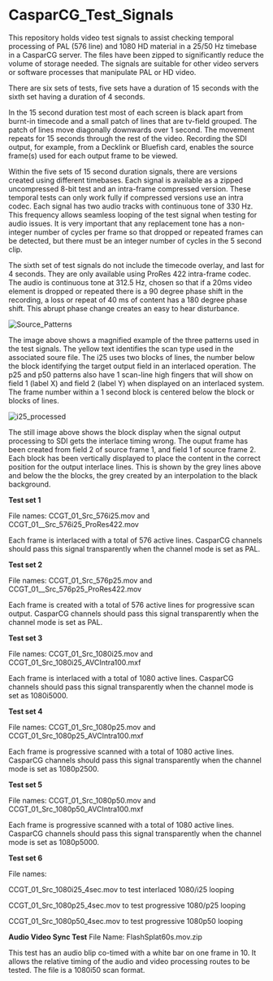 # CasparCG_Test_Signals
This repository holds video test signals to assist checking temporal processing of PAL (576 line) and 1080 HD material in a 25/50 Hz timebase in a CasparCG server. The files have been zipped to significantly reduce the volume of storage needed. The signals are suitable for other video servers or software processes that manipulate PAL or HD video.

There are six sets of tests, five sets have a duration of 15 seconds with the sixth set having a duration of 4 seconds.

In the 15 second duration test most of each screen is black apart from burnt-in timecode and a small patch of lines that are tv-field grouped. The patch of lines move diagonally downwards over 1 second. The movement repeats for 15 seconds through the rest of the video. Recording the SDI output, for example, from a Decklink or Bluefish card, enables the source frame(s) used for each output frame to be viewed.

Within the five sets of 15 second duration signals, there are versions created using different timebases. Each signal is available as a zipped uncompressed 8-bit test and an intra-frame compressed version. These temporal tests can only work fully if compressed versions use an intra codec. Each signal has two audio tracks with continuous tone of 330 Hz. This frequency allows seamless looping of the test signal when testing for audio issues. It is very important that any replacement tone has a non-integer number of cycles per frame so that dropped or repeated frames can be detected, but there must be an integer number of cycles in the 5 second clip.

The sixth set of test signals do not include the timecode overlay, and last for 4 seconds. They are only available using ProRes 422 intra-frame codec. The audio is continuous tone at 312.5 Hz, chosen so that if a 20ms video element is dropped or repeated there is a 90 degree phase shift in the recording, a loss or repeat of 40 ms of content has a 180 degree phase shift. This abrupt phase change creates an easy to hear disturbance.

![Source_Patterns](https://user-images.githubusercontent.com/86308191/168492129-9ea3a426-b216-4b24-915b-cedd15c3d6a3.png)

The image above shows a magnified example of the three patterns used in the test signals. The yellow text identifies the scan type used in the associated soure file. The i25 uses two blocks of lines, the number below the block identifying the target output field in an interlaced operation. The p25 and p50 patterns also have 1 scan-line high fingers that will show on field 1 (label X) and field 2 (label Y) when displayed on an interlaced system. The frame number within a 1 second block is centered below the block or blocks of lines.

![i25_processed](https://user-images.githubusercontent.com/86308191/168492448-8bee26ee-bd94-4bc0-a421-ce2b2c73b57a.png)

The still image above shows the block display when the signal output processing to SDI gets the interlace timing wrong. The ouput frame has been created from field 2 of source frame 1, and field 1 of source frame 2. Each block has been vertically displayed to place the content in the correct position for the output interlace lines. This is shown by the grey lines above and below the the blocks, the grey created by an interpolation to the black background.

__Test set 1__

File names: CCGT_01_Src_576i25.mov and CCGT_01__Src_576i25_ProRes422.mov

Each frame is interlaced with a total of 576 active lines. CasparCG channels should pass this signal transparently when the channel mode is set as PAL. 

__Test set 2__

File names: CCGT_01_Src_576p25.mov and CCGT_01__Src_576p25_ProRes422.mov

Each frame is created with a total of 576 active lines for progressive scan output. CasparCG channels should pass this signal transparently when the channel mode is set as PAL.

__Test set 3__ 

File names: CCGT_01_Src_1080i25.mov and CCGT_01_Src_1080i25_AVCIntra100.mxf

Each frame is interlaced with a total of 1080 active lines. CasparCG channels should pass this signal transparently when the channel mode is set as 1080i5000.

__Test set 4__

File names: CCGT_01_Src_1080p25.mov and CCGT_01_Src_1080p25_AVCIntra100.mxf

Each frame is progressive scanned with a total of 1080 active lines. CasparCG channels should pass this signal transparently when the channel mode is set as 1080p2500. 

__Test set 5__ 

File names: CCGT_01_Src_1080p50.mov and CCGT_01_Src_1080p50_AVCIntra100.mxf

Each frame is progressive scanned with a total of 1080 active lines. CasparCG channels should pass this signal transparently when the channel mode is set as 1080p5000.

__Test set 6__

File names:

CCGT_01_Src_1080i25_4sec.mov   to test interlaced 1080/i25 looping

CCGT_01_Src_1080p25_4sec.mov   to test progressive 1080/p25 looping

CCGT_01_Src_1080p50_4sec.mov   to test progressive 1080p50 looping

__Audio Video Sync Test__
File Name: FlashSplat60s.mov.zip

This test has an audio blip co-timed with a white bar on one frame in 10. It allows the relative timing of the audio and video processing routes to be tested. The file is a 1080i50 scan format.
